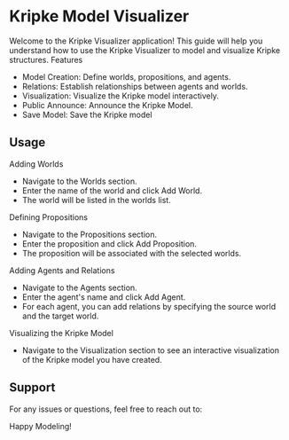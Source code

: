 # Kripke Model Visualizer
Welcome to the Kripke Visualizer application! This guide will help you understand how to use the Kripke Visualizer to model and visualize Kripke structures.
Features
- Model Creation: Define worlds, propositions, and agents.
- Relations: Establish relationships between agents and worlds.
- Visualization: Visualize the Kripke model interactively.
- Public Announce: Announce the Kripke Model.
- Save Model: Save the Kripke model

## Usage
Adding Worlds
- Navigate to the Worlds section.
- Enter the name of the world and click Add World.
- The world will be listed in the worlds list.

Defining Propositions
- Navigate to the Propositions section.
- Enter the proposition and click Add Proposition.
- The proposition will be associated with the selected worlds.

Adding Agents and Relations
- Navigate to the Agents section.
- Enter the agent's name and click Add Agent.
- For each agent, you can add relations by specifying the source world and the target world.

Visualizing the Kripke Model
- Navigate to the Visualization section to see an interactive visualization of the Kripke model you have created.

## Support

For any issues or questions, feel free to reach out to: 

Happy Modeling!
